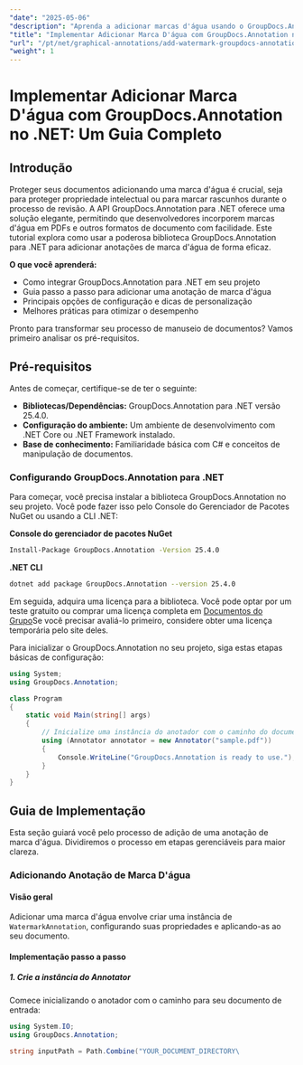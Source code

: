 ```yaml
---
"date": "2025-05-06"
"description": "Aprenda a adicionar marcas d'água usando o GroupDocs.Annotation para .NET. Este guia aborda a configuração, a implementação passo a passo e as práticas recomendadas para proteger e aplicar a marca em documentos."
"title": "Implementar Adicionar Marca D'água com GroupDocs.Annotation no .NET - Um Guia Completo para Segurança e Identidade Visual de Documentos"
"url": "/pt/net/graphical-annotations/add-watermark-groupdocs-annotation-net-guide/"
"weight": 1
---
```


# Implementar Adicionar Marca D'água com GroupDocs.Annotation no .NET: Um Guia Completo

## Introdução

Proteger seus documentos adicionando uma marca d'água é crucial, seja para proteger propriedade intelectual ou para marcar rascunhos durante o processo de revisão. A API GroupDocs.Annotation para .NET oferece uma solução elegante, permitindo que desenvolvedores incorporem marcas d'água em PDFs e outros formatos de documento com facilidade. Este tutorial explora como usar a poderosa biblioteca GroupDocs.Annotation para .NET para adicionar anotações de marca d'água de forma eficaz.

**O que você aprenderá:**
- Como integrar GroupDocs.Annotation para .NET em seu projeto
- Guia passo a passo para adicionar uma anotação de marca d'água
- Principais opções de configuração e dicas de personalização
- Melhores práticas para otimizar o desempenho

Pronto para transformar seu processo de manuseio de documentos? Vamos primeiro analisar os pré-requisitos.

## Pré-requisitos

Antes de começar, certifique-se de ter o seguinte:
- **Bibliotecas/Dependências:** GroupDocs.Annotation para .NET versão 25.4.0.
- **Configuração do ambiente:** Um ambiente de desenvolvimento com .NET Core ou .NET Framework instalado.
- **Base de conhecimento:** Familiaridade básica com C# e conceitos de manipulação de documentos.

### Configurando GroupDocs.Annotation para .NET

Para começar, você precisa instalar a biblioteca GroupDocs.Annotation no seu projeto. Você pode fazer isso pelo Console do Gerenciador de Pacotes NuGet ou usando a CLI .NET:

**Console do gerenciador de pacotes NuGet**
```bash
Install-Package GroupDocs.Annotation -Version 25.4.0
```

**\.NET CLI**
```bash
dotnet add package GroupDocs.Annotation --version 25.4.0
```

Em seguida, adquira uma licença para a biblioteca. Você pode optar por um teste gratuito ou comprar uma licença completa em [Documentos do Grupo](https://purchase.groupdocs.com/buy)Se você precisar avaliá-lo primeiro, considere obter uma licença temporária pelo site deles.

Para inicializar o GroupDocs.Annotation no seu projeto, siga estas etapas básicas de configuração:

```csharp
using System;
using GroupDocs.Annotation;

class Program
{
    static void Main(string[] args)
    {
        // Inicialize uma instância do anotador com o caminho do documento de entrada.
        using (Annotator annotator = new Annotator("sample.pdf"))
        {
            Console.WriteLine("GroupDocs.Annotation is ready to use.");
        }
    }
}
```

## Guia de Implementação

Esta seção guiará você pelo processo de adição de uma anotação de marca d'água. Dividiremos o processo em etapas gerenciáveis para maior clareza.

### Adicionando Anotação de Marca D'água

#### Visão geral
Adicionar uma marca d'água envolve criar uma instância de `WatermarkAnnotation`, configurando suas propriedades e aplicando-as ao seu documento.

#### Implementação passo a passo

##### 1. Crie a instância do Annotator
Comece inicializando o anotador com o caminho para seu documento de entrada:

```csharp
using System.IO;
using GroupDocs.Annotation;

string inputPath = Path.Combine("YOUR_DOCUMENT_DIRECTORY\